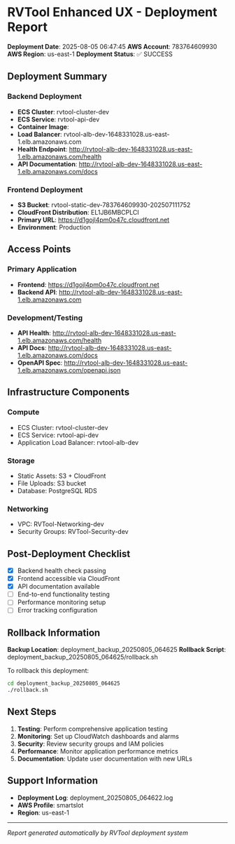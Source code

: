 # RVTool Enhanced UX - Deployment Report

**Deployment Date**: 2025-08-05 06:47:45
**AWS Account**: 783764609930
**AWS Region**: us-east-1
**Deployment Status**: ✅ SUCCESS

## Deployment Summary

### Backend Deployment
- **ECS Cluster**: rvtool-cluster-dev
- **ECS Service**: rvtool-api-dev
- **Container Image**: 
- **Load Balancer**: rvtool-alb-dev-1648331028.us-east-1.elb.amazonaws.com
- **Health Endpoint**: http://rvtool-alb-dev-1648331028.us-east-1.elb.amazonaws.com/health
- **API Documentation**: http://rvtool-alb-dev-1648331028.us-east-1.elb.amazonaws.com/docs

### Frontend Deployment
- **S3 Bucket**: rvtool-static-dev-783764609930-202507111752
- **CloudFront Distribution**: EL1JB6MBCPLCI
- **Primary URL**: https://d1gojl4pm0o47c.cloudfront.net
- **Environment**: Production

## Access Points

### Primary Application
- **Frontend**: https://d1gojl4pm0o47c.cloudfront.net
- **Backend API**: http://rvtool-alb-dev-1648331028.us-east-1.elb.amazonaws.com

### Development/Testing
- **API Health**: http://rvtool-alb-dev-1648331028.us-east-1.elb.amazonaws.com/health
- **API Docs**: http://rvtool-alb-dev-1648331028.us-east-1.elb.amazonaws.com/docs
- **OpenAPI Spec**: http://rvtool-alb-dev-1648331028.us-east-1.elb.amazonaws.com/openapi.json

## Infrastructure Components

### Compute
- ECS Cluster: rvtool-cluster-dev
- ECS Service: rvtool-api-dev
- Application Load Balancer: rvtool-alb-dev

### Storage
- Static Assets: S3 + CloudFront
- File Uploads: S3 bucket
- Database: PostgreSQL RDS

### Networking
- VPC: RVTool-Networking-dev
- Security Groups: RVTool-Security-dev

## Post-Deployment Checklist

- [x] Backend health check passing
- [x] Frontend accessible via CloudFront
- [x] API documentation available
- [ ] End-to-end functionality testing
- [ ] Performance monitoring setup
- [ ] Error tracking configuration

## Rollback Information

**Backup Location**: deployment_backup_20250805_064625
**Rollback Script**: deployment_backup_20250805_064625/rollback.sh

To rollback this deployment:
```bash
cd deployment_backup_20250805_064625
./rollback.sh
```

## Next Steps

1. **Testing**: Perform comprehensive application testing
2. **Monitoring**: Set up CloudWatch dashboards and alarms
3. **Security**: Review security groups and IAM policies
4. **Performance**: Monitor application performance metrics
5. **Documentation**: Update user documentation with new URLs

## Support Information

- **Deployment Log**: deployment_20250805_064622.log
- **AWS Profile**: smartslot
- **Region**: us-east-1

---
*Report generated automatically by RVTool deployment system*
